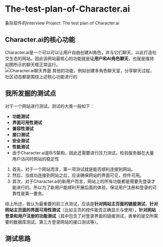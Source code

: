 # The-test-plan-of-Character.ai
象际软件的Interview Project: The test plan of Character.ai
## Character.ai的核心功能
Character.ai是一个可以可以让用户自由创建AI角色，并与它们聊天，以此打造社交生态的网站。因此该网站最核心的功能就是**让用户和AI角色聊天**，也就是维持如图所示的聊天框正常运行。  
  ![Character.ai聊天界面](https://i0.hdslb.com/bfs/article/ef7d4b3066f615d3c74cbff790446e219fb51430.jpg@.webp)
其他的功能，例如创建多角色聊天室，分享聊天过程，社区动态都是围绕上述核心功能进行的
## 我所发掘的测试点  
对于一个网站进行测试，测试的大类一般如下：  
* **功能测试**
* **界面可用性测试**
* **兼容性测试**
* **接口测试**
* **安全测试**
* **性能测试**
* 由于Character.ai是B/S架构，因此还需要进行压力测试，检验服务器在大量用户访问时网站的稳定性
1. 首先，对于一个网站而言，第一项测试就是能否顺利连接到网站。  
2. 然后，当成功连接到网站之后，应该确保网站的界面可见，控件可用。  
3. 其次，对于Character.ai的新用户而言，网站上的所有功能都是需要先登录才能进行的。所以为了新用户能顺利开展后面的体验，保证用户注册和登录的可靠性是第一要务。  
  
综上所述，我认为最重要的前三点测试，应该是**针对网站主页面的链接测试**，**针对网站主页面的界面可用性测试**（比如主页的控件能否正确显示与使用），**针对网站登录和用户注册的功能测试**（其中包含了对登录界面的链接测试，表单的提交所需要的数据库测试，第三方登录网站的接口测试等）。  
## 测试思路
